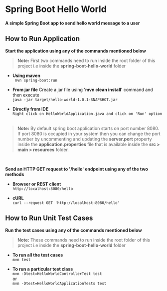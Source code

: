 # Spring Boot Hello World

**A simple Spring Boot app to send hello world message to a user**

## How to Run Application

**Start the application using any of the commands mentioned below**

> **Note:** First two commands need to run inside the root folder of this project i.e inside the **spring-boot-hello-world** folder


- **Using maven** <br/>``` mvn spring-boot:run```


- **From jar file**
  Create a jar file using '**mvn clean install**' command and then execute
  <br/>```java -jar target/hello-world-1.0.1-SNAPSHOT.jar```


- **Directly from IDE**
  <br/>```Right click on HelloWorldApplication.java and click on 'Run' option```
  <br/><br/>

> **Note:** By default spring boot application starts on port number 8080. If port 8080 is occupied in your system then you can change the port number by uncommenting and updating the **server.port** property inside the **application.properties** file that is available inside the **src > main > resources** folder.

<br/>

**Send an HTTP GET request to '/hello' endpoint using any of the two methods**

- **Browser or REST client**
  <br/>```http://localhost:8080/hello```


- **cURL**
  <br/>```curl --request GET 'http://localhost:8080/hello'```


## How to Run Unit Test Cases

**Run the test cases using any of the commands mentioned below**

> **Note:** These commands need to run inside the root folder of this project i.e inside the **spring-boot-hello-world** folder

- **To run all the test cases**
  <br/>```mvn test```



- **To run a particular test class**
  <br/>```mvn -Dtest=HelloWorldControllerTest test```
  <br/>or
  <br/>```mvn -Dtest=HelloWorldApplicationTests test```
